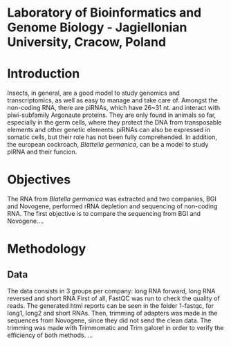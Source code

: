 # Laboratory of Bioinformatics and Genome Biology - Jagiellonian University, Cracow, Poland

# Introduction 
Insects, in general, are a good model to study genomics and transcriptomics, as well as easy to manage and take care of.
Amongst the non-coding RNA, there are piRNAs, which have 26~31 nt. and interact with piwi-subfamily Argonaute proteins. They are only found in animals so far, especially in the germ cells, where they protect the DNA from transposable elements and other genetic elements. 
piRNAs can also be expressed in somatic cells, but their role has not been fully comprehended.
In addition, the european cockroach, *Blattella germanica*, can be a model to study piRNA and their funcion.

# Objectives
The RNA from *Blatella germanica* was extracted and two companies, BGI and Novogene, performed rRNA depletion and sequencing of non-coding RNA.
The first objective is to compare the sequencing from BGI and Novogene....


# Methodology

## Data
The data consists in 3 groups per company: long RNA forward, long RNA reversed and short RNA
First of all, FastQC was run to check the quality of reads. The generated html reports can be seen in the folder 1-fastqc, for long1, long2 and short RNAs.
Then, trimming of adapters was made in the sequences from Novogene, since they did not send the clean data.
The trimming was made with Trimmomatic and Trim galore! in order to verify the efficiency of both methods.
...
